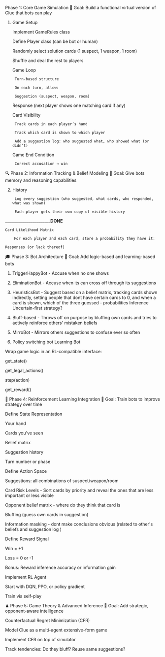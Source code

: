Phase 1: Core Game Simulation
🎯 Goal: Build a functional virtual version of Clue that bots can play

1. Game Setup

    Implement GameRules class

    Define Player class (can be bot or human)

    Randomly select solution cards (1 suspect, 1 weapon, 1 room)

    Shuffle and deal the rest to players

    Game Loop

        Turn-based structure

        On each turn, allow:

        Suggestion (suspect, weapon, room)

    Response (next player shows one matching card if any)

    Card Visibility

        Track cards in each player’s hand

        Track which card is shown to which player

        Add a suggestion log: who suggested what, who showed what (or didn’t)

    Game End Condition

        Correct accusation → win



🔍 Phase 2: Information Tracking & Belief Modeling
🎯 Goal: Give bots memory and reasoning capabilities

2. History

        Log every suggestion (who suggested, what cards, who responded, what was shown)

        Each player gets their own copy of visible history

___________________________________________________________________________________DONE____________________________________________________________

    Card Likelihood Matrix

        For each player and each card, store a probability they have it:

    Responses (or lack thereof)

🎓 Phase 3: Bot Architecture
🎯 Goal: Add logic-based and learning-based bots

 1) TriggerHappyBot - Accuse when no one shows
 2) EliminationBot - Accuse when its can cross off through its suggestions
 3) HeuristicsBot - Suggest based on a belief matrix, tracking cards shown indirectly, setting people that dont have certain cards to 0, and when a card is shown, which of the three guessed - probabilities 
        Inference
        Uncertain-first strategy?
        
4) Bluff-based - Throws off on purpose by bluffing own cards and tries to actively reinforce others' mistaken beliefs
5) MirroBot - Mirrors others suggestions to confuse ever so often
6) Policy switching bot 
Learning Bot

Wrap game logic in an RL-compatible interface:

get_state()

get_legal_actions()

step(action)

get_reward()

🧠 Phase 4: Reinforcement Learning Integration
🎯 Goal: Train bots to improve strategy over time

Define State Representation

Your hand

Cards you've seen

Belief matrix

Suggestion history

Turn number or phase

Define Action Space

Suggestions: all combinations of suspect/weapon/room

Card Risk Levels - Sort cards by priority and reveal the ones that are less important or less visible

Opponent belief matrix - where do they think that card is

Bluffing (guess own cards in suggestion)

Information masking - dont make conclusions obvious (related to other's beliefs and suggestion log  )

Define Reward Signal

Win = +1

Loss = 0 or -1

Bonus: Reward inference accuracy or information gain

Implement RL Agent

Start with DQN, PPO, or policy gradient

Train via self-play

♟ Phase 5: Game Theory & Advanced Inference
🎯 Goal: Add strategic, opponent-aware intelligence

Counterfactual Regret Minimization (CFR)

Model Clue as a multi-agent extensive-form game

Implement CFR on top of simulator

Track tendencies: Do they bluff? Reuse same suggestions?



